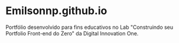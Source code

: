# Emilsonnp.github.io
Portfólio desenvolvido para fins educativos no Lab "Construindo seu Portfolio Front-end do Zero" da Digital Innovation One.
